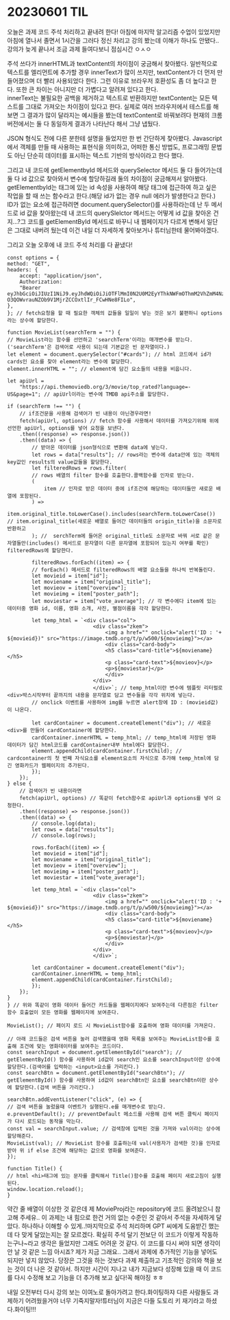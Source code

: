 # 20230601 TIL

오늘은 과제 코드 주석 처리하고 끝내려 한다! 아침에 마지막 알고리즘 수업이 있었지만 아침에 열나서 졸면서 1시간을 그러다 정신 차리고 강의 봤는데 이해가 하나도 안됐다.. 강의가 늦게 끝나서 조금 과제 들여다보니 점심시간 ㅇㅅㅇ

주석 쓰다가 innerHTML과 textContent의 차이점이 궁금해서 찾아봤다. 일반적으로 텍스트를 엘리먼트에 추가할 경우 innerText가 많이 쓰지만, textContent가 더 먼저 만들어졌으며 더 빨리 사용되었다 한다. 그런 이유로 브라우저 호환성도 좀 더 높다고 한다. 또한 큰 차이는 아니지만 더 가볍다고 알려져 있다고 한다.</br>innerText는 불필요한 공백을 제거하고 텍스트로 반환하지만 textContent는 모든 텍스트를 그대로 가져오는 차이점이 있다고 한다. 실제로 여러 브라우저에서 테스트를 해보면 그 결과가 많이 달라지는 예시들을 봤는데 textContent로 바꿔보려다 현재의 크롬 버전에서는 둘 다 동일하게 결과가 나타난다 해서 그냥 냅뒀다.

JSON 형식도 전에 다른 분한테 설명을 들었지만 한 번 간단하게 찾아봤다. Javascript에서 객체를 만들 때 사용하는 표현식을 의미하고, 어떠한 통신 방법도, 프로그래밍 문법도 아닌 단순히 데이터를 표시하는 텍스트 기반의 방식이라고 한다 했다.

그리고 내 코드에 getElementbyId 메서드와 querySelector 메서드 둘 다 들어가는데 둘 다 id 값으로 찾아와서 변수에 할당하길래 둘의 차이점이 궁금해져서 알아봤다. getElementbyId는 태그에 있는 id 속성을 사용하여 해당 태그에 접근하여 하고 싶은 작업을 할 때 쓰는 함수라고 한다.(해당 id가 없는 경우 null 에러가 발생한다고 한다.) ID가 없는 요소에 접근하려면 document.querySelector()를 사용하라는데 난 두 메서드로 id 값을 찾아왔는데 내 코드의 querySlelctor 메서드는 어떻게 id 값을 찾아온 건지...?그 코드를 getElementById 메서드로 바꾸니 내 웹페이지가 다르게 변해서 일단은 그대로 내버려 뒀는데 이건 내일 더 자세하게 찾아보거나 튜터님한테 물어봐야겠다.

그리고 오늘 오후에 내 코드 주석 처리를 다 끝냈다!

    const options = {
    method: "GET",
    headers: {
        accept: "application/json",
        Authorization:
        "Bearer eyJhbGciOiJIUzI1NiJ9.eyJhdWQiOiJiOTFlMmI0N2U0M2EyYThkNWFmOThmM2VhZmM4NzY4NCIsInN1YiI6IjY0NzA5MGMxMzM2ZTAxMDBjNzA3OWI2YSIsInNjb3BlcyI6WyJhcGlfcmVhZCJdLCJ2ZXJzaW9uIjoxfQ.Ak-O3QOWvrauNZOb9V1MjrZCCOxtlIr_FCwHNe8FILo",
    },
    }; // fetch요청을 할 때 필요한 객체의 값들을 일일이 넣는 것은 보기 불편하니 options라는 상수에 할당한다.

    function MovieList(searchTerm = "") {
    // MovieList라는 함수를 선언하고 'searchTerm'이라는 매개변수를 받는다.('searchTerm'은 검색어로 사용이 되는데 기본값은 빈 문자열이다.)
    let element = document.querySelector("#cards"); // html 코드에서 id가 cards인 요소를 찾아 element라는 변수에 할당한다.
    element.innerHTML = ""; // element에 담긴 요소들의 내용을 비웁니다.

    let apiUrl =
        "https://api.themoviedb.org/3/movie/top_rated?language=-US&page=1"; // apiUrl이라는 변수에 TMDB api주소를 할당한다.

    if (searchTerm !== "") {
        // if조건문을 사용해 검색어가 빈 내용이 아닌경우라면!
        fetch(apiUrl, options) // fetch 함수를 사용해서 데이터를 가져오기위해 위에 선언한 apiUrl, options를 넣어 요청을 보낸다.
        .then((response) => response.json())
        .then((data) => {
            // 받아온 데이터를 json형식으로 변환해 data에 넣는다.
            let rows = data["results"]; // rows라는 변수에 data안에 있는 객체의 key값인 results의 value값들을 할당한다.
            let filteredRows = rows.filter(
            // rows 배열의 filter 함수를 호출한다.콜백함수를 인자로 받는다.
            (
                item // 인자로 받은 데이터 중에 if조건에 해당하는 데이터들만 새로운 배열에 포함된다.
            ) =>
                item.original_title.toLowerCase().includes(searchTerm.toLowerCase()) // item.original_title(새로운 배열로 들어간 데이터들의 origin_title)을 소문자로 반환하고
            ); //  serchTerm에 들어온 original_title도 소문자로 바꿔 서로 같은 문자열들만(includes() 메서드로 문자열이 다른 문자열에 포함되어 있는지 여부를 확인) filteredRows에 할당한다.

            filteredRows.forEach((item) => {
            // forEach() 메서드로 filteredRows의 배열 요소들을 하나씩 반복돌린다.
            let movieid = item["id"];
            let moviename = item["original_title"];
            let movieov = item["overview"];
            let movieimg = item["poster_path"];
            let moviestar = item["vote_average"]; // 각 변수에다 item에 있는 데이터중 영화 id, 이름, 영화 소개, 사진, 별점이름을 각각 할당한다.

            let temp_html = `<div class="col">
                                <div class="zkem">
                                    <img a href="" onclick="alert('ID : '+ ${movieid})" src="https://image.tmdb.org/t/p/w500/${movieimg}"></a>
                                    <div class="card-body">
                                    <h5 class="card-title">${moviename}</h5>
                                    <p class="card-text">${movieov}</p>
                                    <p>${moviestar}</p>
                                    </div>
                                </div>
                                </div>`; // temp_html이란 변수에 템플릿 리터럴로 <div>박스시작부터 끝까지의 내용을 문자열로 담고 변수들을 각각 위치에 넣는다.
            // onclick 이벤트를 사용하여 img를 누르면 alert창에 ID : (movieid값)이 나온다.

            let cardContainer = document.createElement("div"); // 새로운 <div>를 만들어 cardContainer에 할당한다.
            cardContainer.innerHTML = temp_html; // temp_html에 저장된 영화 데이터가 담긴 html코드를 cardContainer내부 html에다 할당한다.
            element.appendChild(cardContainer.firstChild); // cardcontainer의 첫 번째 자식요소를 element요소의 자식으로 추가해 temp_html에 담긴 영화카드가 웹페이지의 추가된다.
            });
        });
    } else {
        // 검색어가 빈 내용이라면
        fetch(apiUrl, options) // 똑같이 fetch함수로 apiUrl과 options를 넣어 요청한다.
        .then((response) => response.json())
        .then((data) => {
            // console.log(data);
            let rows = data["results"];
            // console.log(rows);

            rows.forEach((item) => {
            let movieid = item["id"];
            let moviename = item["original_title"];
            let movieov = item["overview"];
            let movieimg = item["poster_path"];
            let moviestar = item["vote_average"];

            let temp_html = `<div class="col">
                                <div class="zkem">
                                    <img a href="" onclick="alert('ID : '+ ${movieid})" src="https://image.tmdb.org/t/p/w500/${movieimg}"></a>
                                    <div class="card-body">
                                    <h5 class="card-title">${moviename}</h5>
                                    <p class="card-text">${movieov}</p>
                                    <p>${moviestar}</p>
                                    </div>
                                </div>
                                </div>`;

            let cardContainer = document.createElement("div");
            cardContainer.innerHTML = temp_html;
            element.appendChild(cardContainer.firstChild);
            });
        });
    }
    } // 위와 똑같이 영화 데이터 들어간 카드들을 웹페이지에다 보여주는데 다른점은 filter함수 호출없이 모든 영화를 웹페이지에 보여준다.

    MovieList(); // 페이지 로드 시 MovieList함수를 호출하여 영화 데이터를 가져온다.

    // 아래 코드들은 검색 버튼을 눌러 검색했을때 영화 목록을 보여주는 MovieList함수를 호출해 조건에 맞는 영화데이터를 보여주는 코드이다.
    const searchInput = document.getElementById("search"); // getElementById() 함수를 사용하여 id값이 search인 요소를 searchInput이란 상수에 할당한다.(검색어를 입력하는 <input>요소를 가리킨다.)
    const searchBtn = document.getElementById("searchBtn"); // getElementById() 함수를 사용하여 id값이 searchBtn인 요소를 searchBtn이란 상수에 할당한다.(검색 버튼을 가리킨다.)

    searchBtn.addEventListener("click", (e) => {
    // 검색 버튼을 눌렀을때 이벤트가 실행된다.e를 매개변수로 받는다.
    e.preventDefault(); // preventDefault 메소드를 사용해 검색 버튼 클릭시 페이지가 다시 로드되는 동작을 막는다.
    const val = searchInput.value; // 검색창에 입력된 것을 가져와 val이라는 상수에 할당해준다.
    MovieList(val); // MovieList 함수를 호출하는데 val(사용자가 검색한 것)을 인자로 받아 위 if else 조건에 해당하는 값으로 영화를 보여준다.
    });

    function Title() {
    // html <hi>태그에 있는 문자를 클릭해서 Title()함수를 호출해 페이지 새로고침이 실행된다.
    window.location.reload();
    }

약간 줄 배열이 이상한 것 같은데 제 MovieProj라는 repository에 코드 올려놨으니 참고해 주세유.. 이 과제는 내 힘으로 한건 거의 없는 수준인 것 같아서 주석을 자세하게 달았다. 하나하나 이해할 수 있게..!마지막으로 주석 처리하며 GPT 씨에게 도움받긴 했는데 다 맞게 달았는지는 잘 모르겠다. 확실히 주석 달기 전보단 이 코드가 이렇게 작동하는구나~라고 생각은 들었지만 그래도 어려운 것 같다. 이 코드를 다시 써야 되면 생각이 안 날 것 같은 느낌 아시죠? 제가 지금 그래요.. 그래서 과제에 추가적인 기능을 넣어도 되지만 넣지 않았다. 당장은 그것을 하는 것보다 과제 제출하고 기초적인 강의와 책을 보는 것이 더 나은 것 같아서. 하지만 시간이 지나고 내가 지금보다 성장해 있을 때 이 코드를 다시 수정해 보고 기능을 더 추가해 보고 싶다!꼭 해야징 ㅎㅎ

내일 오전부터 다시 강의 보는 이여노로 돌아가려고 한다.화이팅하쟈 다른 사람들도 과제하기 어려웠을거야 너무 기죽지말자!튜터님이 지금은 다들 도토리 키 재기라고 하셨다.화이팅!!!

